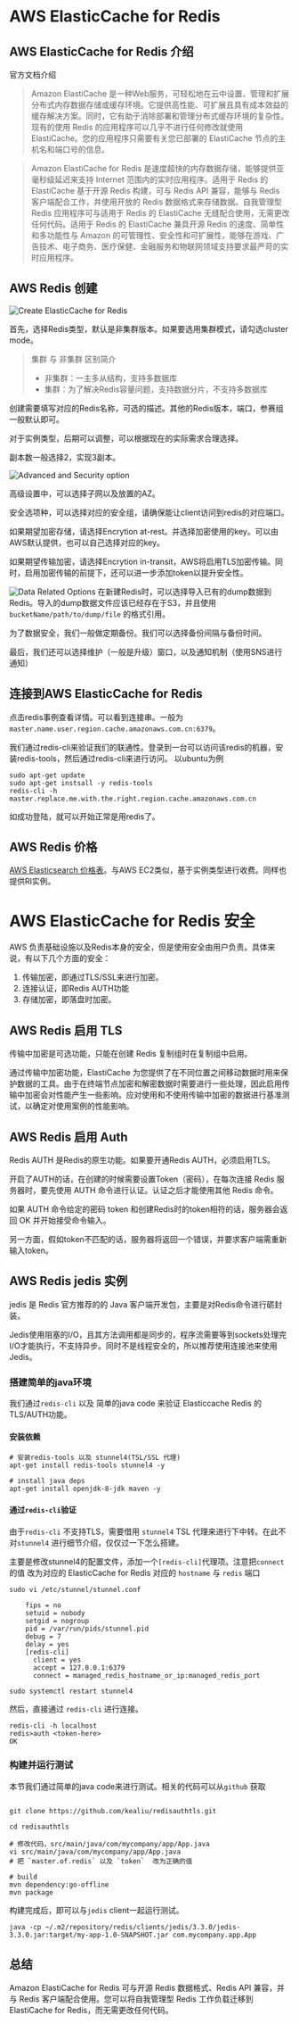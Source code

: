 # AWS ElasticCache for Redis

## AWS ElasticCache for Redis 介绍

官方文档介绍
> Amazon ElastiCache 是一种Web服务，可轻松地在云中设置、管理和扩展分布式内存数据存储或缓存环境。它提供高性能、可扩展且具有成本效益的缓存解决方案。同时，它有助于消除部署和管理分布式缓存环境的复杂性。
> 现有的使用 Redis 的应用程序可以几乎不进行任何修改就使用 ElastiCache。您的应用程序只需要有关您已部署的 ElastiCache 节点的主机名和端口号的信息。

> Amazon ElastiCache for Redis 是速度超快的内存数据存储，能够提供亚毫秒级延迟来支持 Internet 范围内的实时应用程序。适用于 Redis 的 ElastiCache 基于开源 Redis 构建，可与 Redis API 兼容，能够与 Redis 客户端配合工作，并使用开放的 Redis 数据格式来存储数据。自我管理型 Redis 应用程序可与适用于 Redis 的 ElastiCache 无缝配合使用，无需更改任何代码。适用于 Redis 的 ElastiCache 兼具开源 Redis 的速度、简单性和多功能性与 Amazon 的可管理性、安全性和可扩展性，能够在游戏、广告技术、电子商务、医疗保健、金融服务和物联网领域支持要求最严苛的实时应用程序。

## AWS Redis 创建 

![Create ElasticCache for Redis](https://github.com/kealiu/kealiu.github.io/raw/master/images/2020-09-03-Redis/createNewRedis.png)

首先，选择Redis类型，默认是非集群版本。如果要选用集群模式，请勾选cluster mode。

> 集群 与 非集群 区别简介
> - 非集群：一主多从结构，支持多数据库
> - 集群：为了解决Redis容量问题，支持数据分片，不支持多数据库

创建需要填写对应的Redis名称，可选的描述。其他的Redis版本，端口，参赛组一般默认即可。 

对于实例类型，后期可以调整，可以根据现在的实际需求合理选择。

副本数一般选择2，实现3副本。

![Advanced and Security option](https://github.com/kealiu/kealiu.github.io/raw/master/images/2020-09-03-Redis/advancedAndSecurity.png)

高级设置中，可以选择子网以及放置的AZ。

安全选项种，可以选择对应的安全组，请确保能让client访问到redis的对应端口。

如果期望加密存储，请选择Encrytion at-rest。并选择加密使用的key。可以由AWS默认提供，也可以自己选择对应的key。

如果期望传输加密，请选择Encrytion in-transit，AWS将启用TLS加密传输。同时，启用加密传输的前提下，还可以进一步添加token以提升安全性。

![Data Related Options](https://github.com/kealiu/kealiu.github.io/raw/master/images/2020-09-03-Redis/dataRelated.png)
在新建Redis时，可以选择导入已有的dump数据到Redis。导入的dump数据文件应该已经存在于S3，并且使用 `bucketName/path/to/dump/file` 的格式引用。

为了数据安全，我们一般做定期备份。我们可以选择备份间隔与备份时间。

最后，我们还可以选择维护（一般是升级）窗口，以及通知机制（使用SNS进行通知）

## 连接到AWS ElasticCache for Redis

点击redis事例查看详情。可以看到连接串。一般为 `master.name.user.region.cache.amazonaws.com.cn:6379`。

我们通过redis-cli来验证我们的联通性。登录到一台可以访问该redis的机器，安装redis-tools，然后通过redis-cli来进行访问。 以ubuntu为例

```
sudo apt-get update
sudo apt-get instsall -y redis-tools
redis-cli -h master.replace.me.with.the.right.region.cache.amazonaws.com.cn
```

如成功登陆，就可以开始正常是用redis了。

## AWS Redis 价格

[AWS Elasticsearch 价格表](https://aws.amazon.com/elasticache/pricing/)。与AWS EC2类似，基于实例类型进行收费。同样也提供RI实例。

# AWS ElasticCache for Redis 安全

AWS 负责基础设施以及Redis本身的安全，但是使用安全由用户负责。具体来说，有以下几个方面的安全：
1. 传输加密，即通过TLS/SSL来进行加密。
2. 连接认证，即Redis AUTH功能
3. 存储加密，即落盘时加密。 

## AWS Redis 启用 TLS

传输中加密是可选功能，只能在创建 Redis 复制组时在复制组中启用。

通过传输中加密功能，ElastiCache 为您提供了在不同位置之间移动数据时用来保护数据的工具。由于在终端节点加密和解密数据时需要进行一些处理，因此启用传输中加密会对性能产生一些影响。应对使用和不使用传输中加密的数据进行基准测试，以确定对使用案例的性能影响。


## AWS Redis 启用 Auth

Redis AUTH 是Redis的原生功能。如果要开通Redis AUTH，必须启用TLS。

开启了AUTH的话，在创建的时候需要设置Token（密码），在每次连接 Redis 服务器时，要先使用 AUTH 命令进行认证。认证之后才能使用其他 Redis 命令。

如果 AUTH 命令给定的密码 token 和创建Redis时的token相符的话，服务器会返回 OK 并开始接受命令输入。

另一方面，假如token不匹配的话，服务器将返回一个错误，并要求客户端需重新输入token。

## AWS Redis jedis 实例

jedis 是 Redis 官方推荐的的 Java 客户端开发包，主要是对Redis命令进行砺封装。

Jedis使用阻塞的I/O，且其方法调用都是同步的，程序流需要等到sockets处理完I/O才能执行，不支持异步。同时不是线程安全的，所以推荐使用连接池来使用Jedis。
 
### 搭建简单的java环境

我们通过`redis-cli` 以及 简单的java code 来验证 Elasticcache Redis 的TLS/AUTH功能。

#### 安装依赖

```
# 安装redis-tools 以及 stunnel4(TSL/SSL 代理)
apt-get install redis-tools stunnel4 -y

# install java deps
apt-get install openjdk-8-jdk maven -y

```

#### 通过`redis-cli`验证

由于`redis-cli` 不支持TLS，需要借用 `stunnel4` TSL 代理来进行下中转。在此不对`stunnel4` 进行细节介绍，仅仅过一下怎么搭建。

主要是修改stunnel4的配置文件，添加一个`[redis-cli]`代理项。注意把`connect`的值 改为对应的 ElasticCache for Redis 对应的 `hostname` 与 `redis` 端口

```
sudo vi /etc/stunnel/stunnel.conf

    fips = no
    setuid = nobody
    setgid = nogroup
    pid = /var/run/pids/stunnel.pid
    debug = 7
    delay = yes
    [redis-cli]
      client = yes
      accept = 127.0.0.1:6379
      connect = managed_redis_hostname_or_ip:managed_redis_port

sudo systemctl restart stunnel4
```

然后，直接通过 `redis-cli` 进行连接。

```
redis-cli -h localhost
redis>auth <token-here>
OK
```

### 构建并运行测试

本节我们通过简单的java code来进行测试。相关的代码可以从`github` 获取


```

git clone https://github.com/kealiu/redisauthtls.git

cd redisauthtls

# 修改代码，src/main/java/com/mycompany/app/App.java 
vi src/main/java/com/mycompany/app/App.java 
# 把 `master.of.redis` 以及 `token`  改为正确的值

# build
mvn dependency:go-offline
mvn package

```

构建完成后，即可以与`jedis` client一起运行测试。

```
java -cp ~/.m2/repository/redis/clients/jedis/3.3.0/jedis-3.3.0.jar:target/my-app-1.0-SNAPSHOT.jar com.mycompany.app.App
```

## 总结

Amazon ElastiCache for Redis 可与开源 Redis 数据格式、Redis API 兼容，并与 Redis 客户端配合使用。您可以将自我管理型 Redis 工作负载迁移到 ElastiCache for Redis，而无需更改任何代码。
